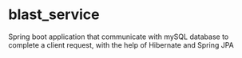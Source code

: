 # blast_service

Spring boot application that communicate with mySQL database to complete a client request,
with the help of Hibernate and Spring JPA
